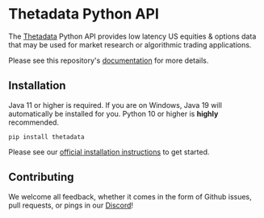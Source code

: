 # Thetadata Python API

The [Thetadata](https://thetadata.net) Python API provides low latency US equities & options data that may be used for
market research or algorithmic trading applications.

Please see this repository's [documentation](https://thetadata-api.github.io/thetadata-python) for more details.

## Installation

Java 11 or higher is required. If you are on Windows, Java 19 will automatically be installed for you. Python 10 or higher is **highly** recommended.

`pip install thetadata`

Please see our [official installation instructions](https://thetadata-api.github.io/thetadata-python/tutorials/#installation)
to get started.

## Contributing

We welcome all feedback, whether it comes in the form of Github issues, pull requests, or pings in our [Discord](discord.thetadata.us)!

